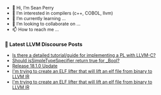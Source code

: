 - 👋 Hi, I’m Sean Perry
- 👀 I’m interested in compilers (c++, COBOL, llvm)
- 🌱 I’m currently learning ...
- 💞️ I’m looking to collaborate on ...
- 📫 How to reach me ...

<!---
s66perry/s66perry is a ✨ special ✨ repository because its `README.md` (this file) appears on your GitHub profile.
You can click the Preview link to take a look at your changes.
--->
### 📕 Latest LLVM Discourse Posts

<!-- DISCOURSE-LLVM:START -->
- [Is there a detailed tutorial/guide for implementing a PL with LLVM-C?](https://discourse.llvm.org/t/is-there-a-detailed-tutorial-guide-for-implementing-a-pl-with-llvm-c/76563#post_1)
- [Should isSimpleTypeSpecifier return true for _Bool?](https://discourse.llvm.org/t/should-issimpletypespecifier-return-true-for-bool/74873?page=2#post_24)
- [Release 18.1.0 Update](https://discourse.llvm.org/t/release-18-1-0-update/76561#post_1)
- [I&#39;m trying to create an ELF lifter that will lift an elf file from binary to LLVM IR](https://discourse.llvm.org/t/im-trying-to-create-an-elf-lifter-that-will-lift-an-elf-file-from-binary-to-llvm-ir/76558#post_3)
- [I&#39;m trying to create an ELF lifter that will lift an elf file from binary to LLVM IR](https://discourse.llvm.org/t/im-trying-to-create-an-elf-lifter-that-will-lift-an-elf-file-from-binary-to-llvm-ir/76558#post_2)
<!-- DISCOURSE-LLVM:END -->
